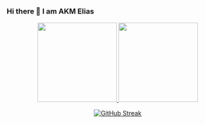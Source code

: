 ### Hi there 👋 I am AKM Elias


<!--
**AkmElias/AkmElias** is a ✨ _special_ ✨ repository because its `README.md` (this file) appears on your GitHub profile. -->
<div align="center">
<p align="center">
  <a href="https://github.com/AkmElias">
    <img height="180em" src="https://github-readme-stats-eight-theta.vercel.app/api?username=AkmElias&show_icons=true&theme=algolia&include_all_commits=true&count_private=true"/>
    <img height="180em" src="https://github-readme-stats-eight-theta.vercel.app/api/top-langs/?username=AkmElias&layout=compact&langs_count=8&theme=algolia"/>
  </a>
</p>


[![GitHub Streak](https://github-readme-streak-stats.herokuapp.com/?user=AkmElias&currStreakNum=2FD3EB&fire=pink&sideLabels=F00&theme=nightowl)](https://git.io/streak-stats)
</div>
